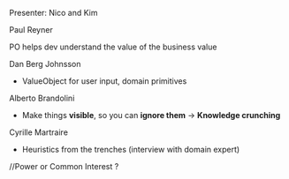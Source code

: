 Presenter: Nico and Kim

Paul Reyner

PO helps dev understand the value of the business value

Dan Berg Johnsson

 - ValueObject for user input, domain primitives

Alberto Brandolini

 - Make things **visible**, so you can **ignore them** -> **Knowledge crunching**


Cyrille Martraire

 - Heuristics from the trenches (interview with domain expert)


//Power or Common Interest ?
